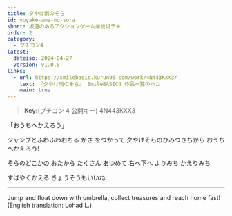 ```yaml
---
title: 夕やけ雨のそら
id: yuyake-ame-no-sora
short: 坂道のあるアクションゲーム兼技術デモ
order: 2
category:
  - プチコン4
latest:
  dateiso: 2024-04-27
  version: v1.0.0
links:
  - url: https://smilebasic.kurun96.com/work/4N443KXX3/
    text: 『夕やけ雨のそら』 SmileBASIC4 作品一覧のハコ
    main: true
---
```


> **Key:**(プチコン 4 公開キー) 4N443KXX3

「おうちへかえろう」

ジャンプとふわふわおちる かさ をつかって
夕やけそらのひみつきちから おうちへかえろう!

そらのどこかの おたから たくさん あつめて
右へ下へ よりみち かえりみち

すばやくかえる きょうそうもいいね

---

Jump and float down with umbrella, collect treasures and reach home fast! (English translation: Lohad L.)
